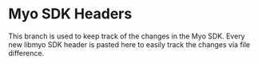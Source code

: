 # Myo SDK Headers

This branch is used to keep track of the changes in the Myo SDK. Every
new libmyo SDK header is pasted here to easily track the changes via
file difference.
